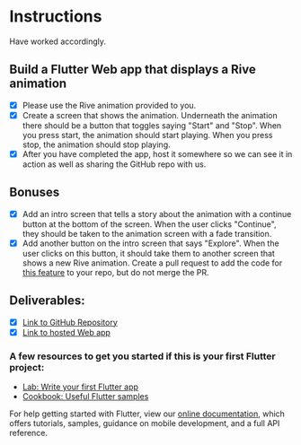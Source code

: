 # Instructions

Have worked accordingly.

## Build a Flutter Web app that displays a Rive animation

- [x] Please use the Rive animation provided to you.
- [x] Create a screen that shows the animation. Underneath the animation there should be a button that toggles saying "Start" and "Stop". When you press start, the animation should start playing. When you press stop, the animation should stop playing.
- [x] After you have completed the app, host it somewhere so we can see it in action as well as sharing the GitHub repo with us.

## Bonuses

- [x] Add an intro screen that tells a story about the animation with a continue button at the bottom of the screen. When the user clicks "Continue", they should be taken to the animation screen with a fade transition.
- [x] Add another button on the intro screen that says "Explore". When the user clicks on this button, it should take them to another screen that shows a new Rive animation. Create a pull request to add the code for [this feature](https://github.com/anubhavbagri/WebApp-with-Rive/tree/Explore) to your repo, but do not merge the PR.

## Deliverables:

- [x] [Link to GitHub Repository](https://github.com/anubhavbagri/WebApp-with-Rive)
- [x] [Link to hosted Web app](https://kado-koala.web.app/#/)

### A few resources to get you started if this is your first Flutter project:

- [Lab: Write your first Flutter app](https://flutter.dev/docs/get-started/codelab)
- [Cookbook: Useful Flutter samples](https://flutter.dev/docs/cookbook)

For help getting started with Flutter, view our
[online documentation](https://flutter.dev/docs), which offers tutorials,
samples, guidance on mobile development, and a full API reference.
